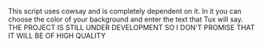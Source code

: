 This script uses cowsay and is completely dependent on it.
In it you can choose the color of your background and enter the text that Tux will say.
THE PROJECT IS STILL UNDER DEVELOPMENT SO I DON'T PROMISE THAT IT WILL BE OF HIGH QUALITY
